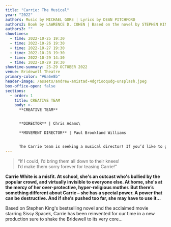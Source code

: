 ```yaml
---
title: "Carrie: The Musical"
year: "2022"
authors: Music by MICHAEL GORE | Lyrics by DEAN PITCHFORD
authors2: Book by LAWRENCE D. COHEN | Based on the novel by STEPHEN KING
authors3: ""
showtimes:
  - time: 2022-10-25 19:30
  - time: 2022-10-26 19:30
  - time: 2022-10-27 19:30
  - time: 2022-10-28 19:30
  - time: 2022-10-29 14:30
  - time: 2022-10-29 19:30
showtime-summary: 25-29 OCTOBER 2022
venue: Bridewell Theatre
primary-color: "#6a6e8b"
header-image: /assets/andrew-amistad-4dgriooqudg-unsplash.jpeg
box-office-open: false
sections:
  - order: 1
    title: CREATIVE TEAM
    body: >-
      **CREATIVE TEAM**


      **DIRECTOR** | Chris Adams\

      **MOVEMENT DIRECTOR** | Paul Brookland Williams


      The Carrie team is seeking a musical director! If you’d like to get involved, please email [carrie@sedos.co.uk](mailto:carrie@sedos.co.uk)
---
```

> “If I could, I’d bring them all down to their knees!\
> I’d make them sorry forever for teasing Carrie!”

**Carrie White is a misfit. At school, she's an outcast who's bullied by the popular crowd, and virtually invisible to everyone else. At home, she's at the mercy of her over-protective, hyper-religious mother. But there’s something different about Carrie – she has a special power. A power that can be destructive. And if she’s pushed too far, she may have to use it…**

Based on Stephen King's bestselling novel and the acclaimed movie starring Sissy Spacek, Carrie has been reinvented for our time in a new production sure to shake the Bridewell to its very core...